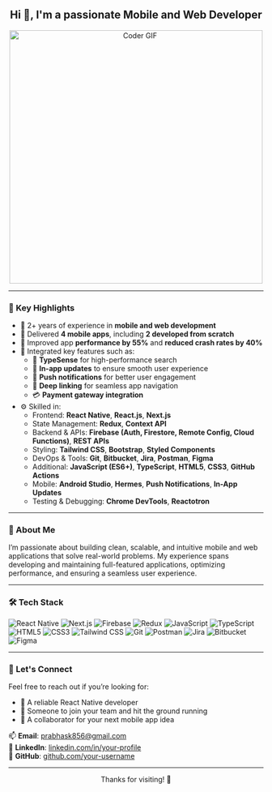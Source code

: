 <h2 align="center">Hi 👋, I'm a passionate Mobile and Web Developer</h2>

<p align="center">
  <img src="https://i.pinimg.com/originals/77/ca/a3/77caa32884d735d439ade45ba37feaf2.gif" alt="Coder GIF" width="500"/>
</p>

---

### 🚀 Key Highlights

- 💼 2+ years of experience in **mobile and web development**
- 📱 Delivered **4 mobile apps**, including **2 developed from scratch**
- 🚀 Improved app **performance by 55%** and **reduced crash rates by 40%**
- 🔧 Integrated key features such as:
  - 🔎 **TypeSense** for high-performance search
  - 📲 **In-app updates** to ensure smooth user experience
  - 🔔 **Push notifications** for better user engagement
  - 🔗 **Deep linking** for seamless app navigation
  - 💳 **Payment gateway integration**
- ⚙️ Skilled in:
  - Frontend: **React Native**, **React.js**, **Next.js**
  - State Management: **Redux**, **Context API**
  - Backend & APIs: **Firebase (Auth, Firestore, Remote Config, Cloud Functions)**, **REST APIs**
  - Styling: **Tailwind CSS**, **Bootstrap**, **Styled Components**
  - DevOps & Tools: **Git**, **Bitbucket**, **Jira**, **Postman**, **Figma**
  - Additional: **JavaScript (ES6+)**, **TypeScript**, **HTML5**, **CSS3**, **GitHub Actions**
  - Mobile: **Android Studio**, **Hermes**, **Push Notifications**, **In-App Updates**
  - Testing & Debugging: **Chrome DevTools**, **Reactotron**

---

### 🧠 About Me

I’m passionate about building clean, scalable, and intuitive mobile and web applications that solve real-world problems. My experience spans developing and maintaining full-featured applications, optimizing performance, and ensuring a seamless user experience.

---

### 🛠️ Tech Stack

![React Native](https://img.shields.io/badge/-React%20Native-61DAFB?logo=react&logoColor=white&style=flat)
![Next.js](https://img.shields.io/badge/-Next.js-000000?logo=nextdotjs&logoColor=white&style=flat)
![Firebase](https://img.shields.io/badge/-Firebase-FFCA28?logo=firebase&logoColor=white&style=flat)
![Redux](https://img.shields.io/badge/-Redux-764ABC?logo=redux&logoColor=white&style=flat)
![JavaScript](https://img.shields.io/badge/-JavaScript-F7DF1E?logo=javascript&logoColor=black&style=flat)
![TypeScript](https://img.shields.io/badge/-TypeScript-3178C6?logo=typescript&logoColor=white&style=flat)
![HTML5](https://img.shields.io/badge/-HTML5-E34F26?logo=html5&logoColor=white&style=flat)
![CSS3](https://img.shields.io/badge/-CSS3-1572B6?logo=css3&logoColor=white&style=flat)
![Tailwind CSS](https://img.shields.io/badge/-Tailwind%20CSS-38B2AC?logo=tailwind-css&logoColor=white&style=flat)
![Git](https://img.shields.io/badge/-Git-F05032?logo=git&logoColor=white&style=flat)
![Postman](https://img.shields.io/badge/-Postman-FF6C37?logo=postman&logoColor=white&style=flat)
![Jira](https://img.shields.io/badge/-Jira-0052CC?logo=jira&logoColor=white&style=flat)
![Bitbucket](https://img.shields.io/badge/-Bitbucket-0052CC?logo=bitbucket&logoColor=white&style=flat)
![Figma](https://img.shields.io/badge/-Figma-F24E1E?logo=figma&logoColor=white&style=flat)

---

### 🤝 Let's Connect

Feel free to reach out if you’re looking for:

- 🔹 A reliable React Native developer
- 🔹 Someone to join your team and hit the ground running
- 🔹 A collaborator for your next mobile app idea

📫 **Email**: prabhask856@gmail.com  
🔗 **LinkedIn**: [linkedin.com/in/your-profile](https://www.linkedin.com/in/prabhakar-mandal/)  
🐙 **GitHub**: [github.com/your-username](https://github.com/prabhasg56)

---

<p align="center">
  Thanks for visiting! 🚀
</p>
